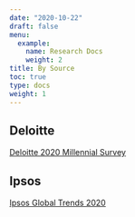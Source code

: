 ```yaml
---
date: "2020-10-22"
draft: false
menu:
  example:
    name: Research Docs
    weight: 2
title: By Source
toc: true
type: docs
weight: 1
---
```


## Deloitte 

[Deloitte 2020 Millennial Survey](https://dng.sharepoint.com/sites/KnowledgeCenter2/Shared%20Documents/General/deloitte/deloitte-2020-millennial-survey.pdf)

## Ipsos 

[Ipsos Global Trends 2020](https://dng.sharepoint.com/sites/KnowledgeCenter2/Shared%20Documents/General/deloitte/deloitte-2020-millennial-survey.pdf)